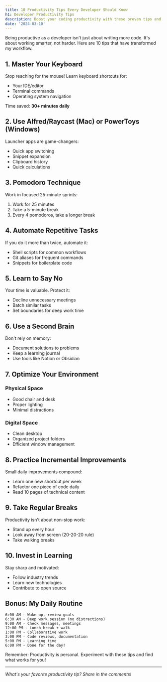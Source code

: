 ```yaml
---
title: 10 Productivity Tips Every Developer Should Know
h1: Developer Productivity Tips
description: Boost your coding productivity with these proven tips and techniques.
date: '2024-03-10'
---
```

Being productive as a developer isn't just about writing more code. It's about working smarter, not harder. Here are 10 tips that have transformed my workflow.
## 1. Master Your Keyboard

Stop reaching for the mouse! Learn keyboard shortcuts for:
- Your IDE/editor
- Terminal commands
- Operating system navigation

Time saved: **30+ minutes daily**

## 2. Use Alfred/Raycast (Mac) or PowerToys (Windows)

Launcher apps are game-changers:
- Quick app switching
- Snippet expansion
- Clipboard history
- Quick calculations

## 3. Pomodoro Technique

Work in focused 25-minute sprints:
1. Work for 25 minutes
2. Take a 5-minute break
3. Every 4 pomodoros, take a longer break

## 4. Automate Repetitive Tasks

If you do it more than twice, automate it:
- Shell scripts for common workflows
- Git aliases for frequent commands
- Snippets for boilerplate code

## 5. Learn to Say No

Your time is valuable. Protect it:
- Decline unnecessary meetings
- Batch similar tasks
- Set boundaries for deep work time

## 6. Use a Second Brain

Don't rely on memory:
- Document solutions to problems
- Keep a learning journal
- Use tools like Notion or Obsidian

## 7. Optimize Your Environment

### Physical Space
- Good chair and desk
- Proper lighting
- Minimal distractions

### Digital Space
- Clean desktop
- Organized project folders
- Efficient window management

## 8. Practice Incremental Improvements

Small daily improvements compound:
- Learn one new shortcut per week
- Refactor one piece of code daily
- Read 10 pages of technical content

## 9. Take Regular Breaks

Productivity isn't about non-stop work:
- Stand up every hour
- Look away from screen (20-20-20 rule)
- Take walking breaks

## 10. Invest in Learning

Stay sharp and motivated:
- Follow industry trends
- Learn new technologies
- Contribute to open source

## Bonus: My Daily Routine

```
6:00 AM - Wake up, review goals
6:30 AM - Deep work session (no distractions)
9:00 AM - Check messages, meetings
12:00 PM - Lunch break + walk
1:00 PM - Collaborative work
3:00 PM - Code reviews, documentation
5:00 PM - Learning time
6:00 PM - Done for the day!
```

Remember: Productivity is personal. Experiment with these tips and find what works for you!

---

*What's your favorite productivity tip? Share in the comments!*
